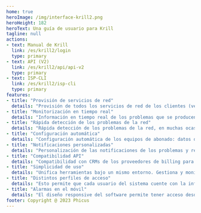 ```yaml
---
home: true
heroImage: /img/interface-krill2.png
heroHeight: 182
heroText: Una guía de usuario para Krill
tagline: null
actions:
- text: Manual de Krill
  link: /es/krill2/login
  type: primary
- text: API (V2)
  link: /es/krill2/api/api-v2
  type: primary
- text: ISP-CLI
  link: /es/krill2/isp-cli
  type: primary
features:
- title: "Provisión de servicios de red"
  details: "Provisión de todos los servicios de red de los clientes (velocidad de acceso, línea telefónica, televisión, etc.), independientemente de su marca."
- title: "Monitorización en tiempo real"
  details: "Información en tiempo real de los problemas que se producen en la red: CPEs con malos parámetros de señal, equipos caídos o saturados, enlaces que no dan el caudal esperado, etc."
- title: "Rápida detección de los problemas de la red"
  details: "Rápida detección de los problemas de la red, en muchas ocasiones antes incluso de que el cliente final lo perciba. A menudo la advertencia previa permitirá que no se produzca una incidencia futura."
- title: "Configuración automática"
  details: "Configuración automática de los equipos de abonado: datos de red, telefonía, SSID y clave WiFi, credenciales de acceso, ALC, actualizaciones automáticas de firmware (tanto para ONUs de FTTH, como para routers de casa del abonado, gateways VoIP vía WiMAX, etc.)."
- title: "Notificaciones personalizadas"
  details: "Personalización de las notificaciones de los problemas y restablecimientos de la red. Krill permite: especificar la importancia y prioridad de los diversos avisos para notificar sólo cuando así se le indique."
- title: "Compatibilidad API"
  details: "Compatibilidad con CRMs de los proveedores de billing para gestión de clientes vía API, independientemente de la tecnología del abonado."
- title: "Simplicidad de uso"
  details: "Unifica herramientas bajo un mismo entorno. Gestiona y monitoriza todas las tecnologías de acceso y al estar integrado con el CRM del operador, permite controlar la red a través de la misma interfaz."
- title: "Distintos perfiles de acceso"
  details: "Esto permite que cada usuario del sistema cuente con la información necesaria para hacer su trabajo, haciendo que reciba la información de manera selectiva."
- title: "Alarmas en el móvil"
  details: "El diseño responsive del software permite tener acceso desde cualquier dispositivo, incluso desde el móvil, a todas sus prestaciones."
footer: Copyright @ 2023 Phicus
---
```


